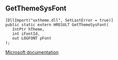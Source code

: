 ## GetThemeSysFont

```
[DllImport("uxtheme.dll", SetLastError = true)]
public static extern HRESULT GetThemeSysFont(
   IntPtr hTheme,
   int iFontId,
   out LOGFONT pFont
);
```

[Microsoft documentation](https://docs.microsoft.com/en-us/windows/win32/api/uxtheme/nf-uxtheme-getthemesysfont)
